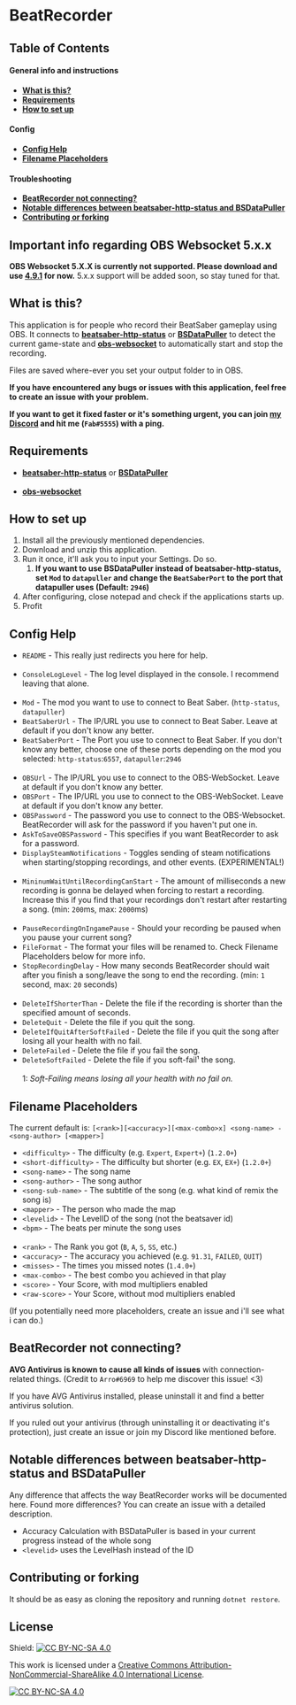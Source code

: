 # BeatRecorder

## Table of Contents  

#### General info and instructions
* **[What is this?](#what-is-this)**
* **[Requirements](#requirements)**
* **[How to set up](#how-to-set-up)**
#### Config
* **[Config Help](#config-help)**
* **[Filename Placeholders](#filename-placeholders)**
#### Troubleshooting
* **[BeatRecorder not connecting?](#beatrecorder-not-connecting)**
* **[Notable differences between beatsaber-http-status and BSDataPuller](#notable-differences-between-beatsaber-http-status-and-bsdatapuller)**
* **[Contributing or forking](#contributing-or-forking)**

## Important info regarding OBS Websocket 5.x.x

**OBS Websocket 5.X.X is currently not supported. Please download and use [4.9.1](https://github.com/obsproject/obs-websocket/releases/tag/4.9.1) for now.** 5.x.x support will be added soon, so stay tuned for that.

## What is this?

This application is for people who record their BeatSaber gameplay using OBS. It connects to **[beatsaber-http-status](https://github.com/opl-/beatsaber-http-status/)** or **[BSDataPuller](https://github.com/kOFReadie/BSDataPuller)** to detect the current game-state and **[obs-websocket](https://github.com/obsproject/obs-websocket/releases/tag/4.9.1)** to automatically start and stop the recording.

Files are saved where-ever you set your output folder to in OBS.

**If you have encountered any bugs or issues with this application, feel free to create an issue with your problem.**

**If you want to get it fixed faster or it's something urgent, you can join [my Discord](https://discord.gg/gzEjZE9Mre) and hit me (`Fab#5555`) with a ping.**


## Requirements

* **[beatsaber-http-status](https://github.com/opl-/beatsaber-http-status/)** or **[BSDataPuller](https://github.com/kOFReadie/BSDataPuller)**
<br></br>
* **[obs-websocket](https://obsproject.com/forum/resources/obs-websocket-remote-control-obs-studio-from-websockets.466/)**

## How to set up

1. Install all the previously mentioned dependencies.
2. Download and unzip this application.
3. Run it once, it'll ask you to input your Settings. Do so.
   1. **If you want to use BSDataPuller instead of beatsaber-http-status, set `Mod` to `datapuller` and change the `BeatSaberPort` to the port that datapuller uses (Default: `2946`)**
4. After configuring, close notepad and check if the applications starts up.
5. Profit

## Config Help

* `README` - This really just redirects you here for help.
<br></br>
* `ConsoleLogLevel` - The log level displayed in the console. I recommend leaving that alone.
<br></br>
* `Mod` - The mod you want to use to connect to Beat Saber. (`http-status`, `datapuller`)
* `BeatSaberUrl` - The IP/URL you use to connect to Beat Saber. Leave at default if you don't know any better.
* `BeatSaberPort` - The Port you use to connect to Beat Saber. If you don't know any better, choose one of these ports depending on the mod you selected: `http-status`:`6557`, `datapuller`:`2946`
<br></br>
* `OBSUrl` - The IP/URL you use to connect to the OBS-WebSocket. Leave at default if you don't know any better.
* `OBSPort` - The IP/URL you use to connect to the OBS-WebSocket. Leave at default if you don't know any better.
* `OBSPassword` - The password you use to connect to the OBS-Websocket. BeatRecorder will ask for the password if you haven't put one in.
* `AskToSaveOBSPassword` - This specifies if you want BeatRecorder to ask for a password. 
* `DisplaySteamNotifications` - Toggles sending of steam notifications when starting/stopping recordings, and other events. (EXPERIMENTAL!)
<br></br>
* `MininumWaitUntilRecordingCanStart` - The amount of milliseconds a new recording is gonna be delayed when forcing to restart a recording. Increase this if you find that your recordings don't restart after restarting a song. (min: `200`ms, max: `2000`ms)
<br></br>
* `PauseRecordingOnIngamePause` - Should your recording be paused when you pause your current song?
* `FileFormat` - The format your files will be renamed to. Check Filename Placeholders below for more info.
* `StopRecordingDelay` - How many seconds BeatRecorder should wait after you finish a song/leave the song to end the recording. (min: `1` second, max: `20` seconds)
<br></br>
* `DeleteIfShorterThan` - Delete the file if the recording is shorter than the specified amount of seconds.
* `DeleteQuit` - Delete the file if you quit the song.
* `DeleteIfQuitAfterSoftFailed` - Delete the file if you quit the song after losing all your health with no fail.
* `DeleteFailed` - Delete the file if you fail the song.
* `DeleteSoftFailed` - Delete the file if you soft-fail¹ the song.
<br></br>
1: _Soft-Failing means losing all your health with no fail on._


## Filename Placeholders

The current default is: `[<rank>][<accuracy>][<max-combo>x] <song-name> - <song-author> [<mapper>]`
* `<difficulty>` - The difficulty (e.g. `Expert`, `Expert+`) (`1.2.0+`)
* `<short-difficulty>` - The difficulty but shorter (e.g. `EX`, `EX+`) (`1.2.0+`)
* `<song-name>` - The song name
* `<song-author>` - The song author
* `<song-sub-name>` - The subtitle of the song (e.g. what kind of remix the song is)
* `<mapper>` - The person who made the map
* `<levelid>` - The LevelID of the song (not the beatsaver id)
* `<bpm>` - The beats per minute the song uses
<br></br>
* `<rank>` - The Rank you got (`B`, `A`, `S`, `SS`, etc.)
* `<accuracy>` - The accuracy you achieved (e.g. `91.31`, `FAILED`, `QUIT`)
* `<misses>` - The times you missed notes (`1.4.0+`)
* `<max-combo>` - The best combo you achieved in that play
* `<score>` - Your Score, with mod multipliers enabled
* `<raw-score>` - Your Score, without mod multipliers enabled

(If you potentially need more placeholders, create an issue and i'll see what i can do.)

## BeatRecorder not connecting?

**AVG Antivirus is known to cause all kinds of issues** with connection-related things. (Credit to `Arro#6969` to help me discover this issue! <3)

If you have AVG Antivirus installed, please uninstall it and find a better antivirus solution.

If you ruled out your antivirus (through uninstalling it or deactivating it's protection), just create an issue or join my Discord like mentioned before.

## Notable differences between beatsaber-http-status and BSDataPuller

Any difference that affects the way BeatRecorder works will be documented here. Found more differences? You can create an issue with a detailed description.

* Accuracy Calculation with BSDataPuller is based in your current progress instead of the whole song
* `<levelid>` uses the LevelHash instead of the ID

## Contributing or forking

It should be as easy as cloning the repository and running `dotnet restore`.

## License

Shield: [![CC BY-NC-SA 4.0][cc-by-nc-sa-shield]][cc-by-nc-sa]

This work is licensed under a
[Creative Commons Attribution-NonCommercial-ShareAlike 4.0 International License][cc-by-nc-sa].

[![CC BY-NC-SA 4.0][cc-by-nc-sa-image]][cc-by-nc-sa]

[cc-by-nc-sa]: http://creativecommons.org/licenses/by-nc-sa/4.0/
[cc-by-nc-sa-image]: https://licensebuttons.net/l/by-nc-sa/4.0/88x31.png
[cc-by-nc-sa-shield]: https://img.shields.io/badge/License-CC%20BY--NC--SA%204.0-lightgrey.svg
